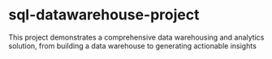 # sql-datawarehouse-project
This project demonstrates a comprehensive data warehousing and analytics solution, from building a data warehouse to generating actionable insights
